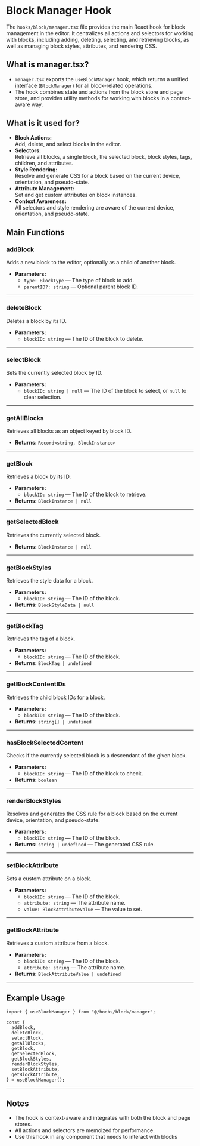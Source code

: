 # Block Manager Hook

The `hooks/block/manager.tsx` file provides the main React hook for block management in the editor. It centralizes all actions and selectors for working with blocks, including adding, deleting, selecting, and retrieving blocks, as well as managing block styles, attributes, and rendering CSS.

## What is manager.tsx?

- `manager.tsx` exports the `useBlockManager` hook, which returns a unified interface (`BlockManager`) for all block-related operations.
- The hook combines state and actions from the block store and page store, and provides utility methods for working with blocks in a context-aware way.

## What is it used for?

- **Block Actions:**  
  Add, delete, and select blocks in the editor.
- **Selectors:**  
  Retrieve all blocks, a single block, the selected block, block styles, tags, children, and attributes.
- **Style Rendering:**  
  Resolve and generate CSS for a block based on the current device, orientation, and pseudo-state.
- **Attribute Management:**  
  Set and get custom attributes on block instances.
- **Context Awareness:**  
  All selectors and style rendering are aware of the current device, orientation, and pseudo-state.

## Main Functions

### addBlock
Adds a new block to the editor, optionally as a child of another block.

- **Parameters:**
  - `type: BlockType` — The type of block to add.
  - `parentID?: string` — Optional parent block ID.

---

### deleteBlock
Deletes a block by its ID.

- **Parameters:**
  - `blockID: string` — The ID of the block to delete.

---

### selectBlock
Sets the currently selected block by ID.

- **Parameters:**
  - `blockID: string | null` — The ID of the block to select, or `null` to clear selection.

---

### getAllBlocks
Retrieves all blocks as an object keyed by block ID.

- **Returns:** `Record<string, BlockInstance>`

---

### getBlock
Retrieves a block by its ID.

- **Parameters:**
  - `blockID: string` — The ID of the block to retrieve.
- **Returns:** `BlockInstance | null`

---

### getSelectedBlock
Retrieves the currently selected block.

- **Returns:** `BlockInstance | null`

---

### getBlockStyles
Retrieves the style data for a block.

- **Parameters:**
  - `blockID: string` — The ID of the block.
- **Returns:** `BlockStyleData | null`

---

### getBlockTag
Retrieves the tag of a block.

- **Parameters:**
  - `blockID: string` — The ID of the block.
- **Returns:** `BlockTag | undefined`

---

### getBlockContentIDs
Retrieves the child block IDs for a block.

- **Parameters:**
  - `blockID: string` — The ID of the block.
- **Returns:** `string[] | undefined`

---

### hasBlockSelectedContent
Checks if the currently selected block is a descendant of the given block.

- **Parameters:**
  - `blockID: string` — The ID of the block to check.
- **Returns:** `boolean`

---

### renderBlockStyles
Resolves and generates the CSS rule for a block based on the current device, orientation, and pseudo-state.

- **Parameters:**
  - `blockID: string` — The ID of the block.
- **Returns:** `string | undefined` — The generated CSS rule.

---

### setBlockAttribute
Sets a custom attribute on a block.

- **Parameters:**
  - `blockID: string` — The ID of the block.
  - `attribute: string` — The attribute name.
  - `value: BlockAttributeValue` — The value to set.

---

### getBlockAttribute
Retrieves a custom attribute from a block.

- **Parameters:**
  - `blockID: string` — The ID of the block.
  - `attribute: string` — The attribute name.
- **Returns:** `BlockAttributeValue | undefined`

---

## Example Usage

```tsx
import { useBlockManager } from "@/hooks/block/manager";

const {
  addBlock,
  deleteBlock,
  selectBlock,
  getAllBlocks,
  getBlock,
  getSelectedBlock,
  getBlockStyles,
  renderBlockStyles,
  setBlockAttribute,
  getBlockAttribute,
} = useBlockManager();
```

---

## Notes

- The hook is context-aware and integrates with both the block and page stores.
- All actions and selectors are memoized for performance.
- Use this hook in any component that needs to interact with blocks